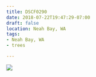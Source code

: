 ```yaml
---
title: DSCF0290
date: 2018-07-22T19:47:29-07:00
draft: false
location: Neah Bay, WA
tags:
- Neah Bay, WA
- trees

---
```

![](https://d17enza3bfujl8.cloudfront.net/DSCF0290.jpg)
